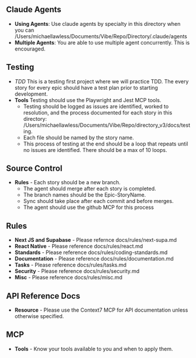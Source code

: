 ## Claude Agents
- **Using Agents**: Use claude agents by specialty in this directory when you can /Users/michaellawless/Documents/Vibe/Repo/Directory/.claude/agents
- **Multiple Agents**: You are able to use multiple agent concurrently.  This is encouraged.

## Testing
- *TDD* This is a testing first project where we will practice TDD. The every story for every epic should have a test plan prior to starting development.
- **Tools** Testing should use the Playwright and Jest MCP tools.
    - Testing should be logged as issues are identified, worked to resolution, and the process documented for each story in this directory: /Users/michaellawless/Documents/Vibe/Repo/directory_v3/docs/testing.
    - Each file should be named by the story name.
    - This process of testing at the end should be a loop that repeats until no issues are identified. There should be a max of 10 loops.

## Source Control
- **Rules** - Each story should be a new branch.
    - The agent should merge after each story is completed.
    - The branch names should be the Epic-StoryName.
    - Sync should take place after each commit and before merges.
    - The agent should use the github MCP for this process

## Rules
- **Next JS and Supabase** - Please refernce docs/rules/next-supa.md
- **React Native** - Please reference docs/rules/react.md
- **Standards** - Please reference docs/rules/coding-standards.md
- **Documentation** - Please reference docs/rules/documentation.md
- **Tasks** - Please reference docs/rules/tasks.md
- **Security** - Please reference docs/rules/security.md
- **Misc** - Please reference docs/rules/misc.md

## API Reference Docs
- **Resource** - Please use the Context7 MCP for API documentation unless otherwise specified.

## MCP
- **Tools** - Know your tools available to you and when to apply them.
